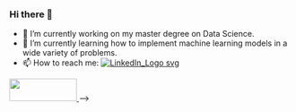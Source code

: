 ### Hi there 👋

- 🔭 I’m currently working on my master degree on Data Science.
- 🌱 I’m currently learning how to implement machine learning models in a wide variety of problems.
- 📫 How to reach me: 
[![LinkedIn_Logo svg](https://user-images.githubusercontent.com/127853800/225000248-38d4f415-d30c-4ce1-a47c-4c973ff99cbd.png "linkedin")](https://www.linkedin.com/in/javier-l%C3%B3pez-mart%C3%ADnez-773977240/)

<a href="(https://www.linkedin.com/in/javier-l%C3%B3pez-mart%C3%ADnez-773977240/">
  <img src=https://user-images.githubusercontent.com/127853800/225000248-38d4f415-d30c-4ce1-a47c-4c973ff99cbd.png "linkedin" width="120" height="40">
</a>
-->
